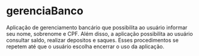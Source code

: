 # gerenciaBanco
Aplicação de gerenciamento bancário que possibilita ao usuário informar seu nome, sobrenome e CPF. Além disso, a
aplicação  possibilita ao usuário consultar saldo, realizar depositos e saques. Esses
procedimentos  se repetem até que o usuário escolha encerrar o uso da aplicação.
